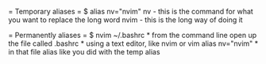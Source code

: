 
= Temporary aliases =
$ alias nv="nvim"
	nv - this is the command for what you want to replace the long word
	nvim - this is the long way of doing it
	
= Permanently aliases =
$ nvim ~/.bashrc
	* from the command line open up the file called .bashrc
	* using a text editor, like nvim or vim
alias nv="nvim"
	* in that file alias like you did with the temp alias
